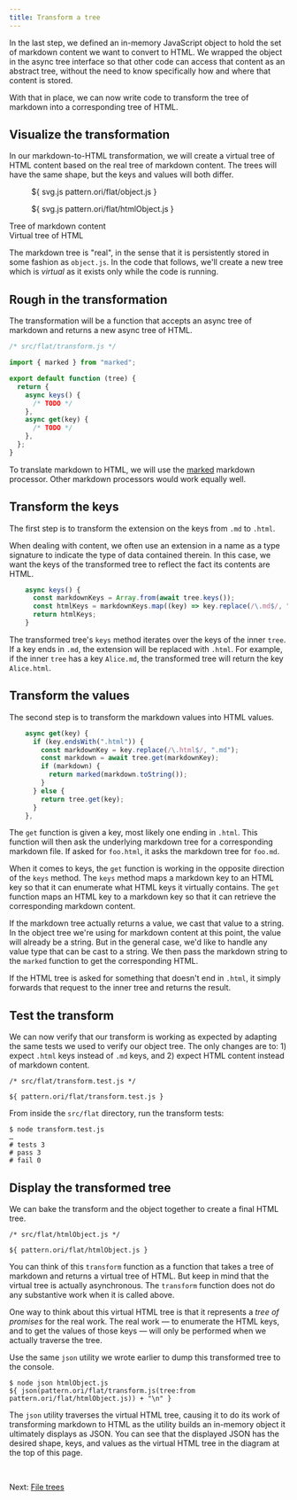 ```yaml
---
title: Transform a tree
---
```


In the last step, we defined an in-memory JavaScript object to hold the set of markdown content we want to convert to HTML. We wrapped the object in the async tree interface so that other code can access that content as an abstract tree, without the need to know specifically how and where that content is stored.

With that in place, we can now write code to transform the tree of markdown into a corresponding tree of HTML.

## Visualize the transformation

In our markdown-to-HTML transformation, we will create a virtual tree of HTML content based on the real tree of markdown content. The trees will have the same shape, but the keys and values will both differ.

<div class="sideBySide split2to3">
  <figure>
    ${ svg.js pattern.ori/flat/object.js }
  </figure>
  <figure>
    ${ svg.js pattern.ori/flat/htmlObject.js }
  </figure>
  <figcaption>Tree of markdown content</figcaption>
  <figcaption>Virtual tree of HTML</figcaption>
</div>

The markdown tree is "real", in the sense that it is persistently stored in some fashion as `object.js`. In the code that follows, we'll create a new tree which is _virtual_ as it exists only while the code is running.

## Rough in the transformation

The transformation will be a function that accepts an async tree of markdown and returns a new async tree of HTML.

```js
/* src/flat/transform.js */

import { marked } from "marked";

export default function (tree) {
  return {
    async keys() {
      /* TODO */
    },
    async get(key) {
      /* TODO */
    },
  };
}
```

To translate markdown to HTML, we will use the [marked](https://github.com/markedjs/marked) markdown processor. Other markdown processors would work equally well.

## Transform the keys

The first step is to transform the extension on the keys from `.md` to `.html`.

When dealing with content, we often use an extension in a name as a type signature to indicate the type of data contained therein. In this case, we want the keys of the transformed tree to reflect the fact its contents are HTML.

```js
    async keys() {
      const markdownKeys = Array.from(await tree.keys());
      const htmlKeys = markdownKeys.map((key) => key.replace(/\.md$/, ".html"));
      return htmlKeys;
    }
```

The transformed tree's `keys` method iterates over the keys of the inner `tree`. If a key ends in `.md`, the extension will be replaced with `.html`. For example, if the inner `tree` has a key `Alice.md`, the transformed tree will return the key `Alice.html`.

## Transform the values

The second step is to transform the markdown values into HTML values.

```js
    async get(key) {
      if (key.endsWith(".html")) {
        const markdownKey = key.replace(/\.html$/, ".md");
        const markdown = await tree.get(markdownKey);
        if (markdown) {
          return marked(markdown.toString());
        }
      } else {
        return tree.get(key);
      }
    },
```

The `get` function is given a key, most likely one ending in `.html`. This function will then ask the underlying markdown tree for a corresponding markdown file. If asked for `foo.html`, it asks the markdown tree for `foo.md`.

When it comes to keys, the `get` function is working in the opposite direction of the `keys` method. The `keys` method maps a markdown key to an HTML key so that it can enumerate what HTML keys it virtually contains. The `get` function maps an HTML key to a markdown key so that it can retrieve the corresponding markdown content.

If the markdown tree actually returns a value, we cast that value to a string. In the object tree we're using for markdown content at this point, the value will already be a string. But in the general case, we'd like to handle any value type that can be cast to a string. We then pass the markdown string to the `marked` function to get the corresponding HTML.

If the HTML tree is asked for something that doesn't end in `.html`, it simply forwards that request to the inner tree and returns the result.

## Test the transform

We can now verify that our transform is working as expected by adapting the same tests we used to verify our object tree. The only changes are to: 1) expect `.html` keys instead of `.md` keys, and 2) expect HTML content instead of markdown content.

```${'js'}
/* src/flat/transform.test.js */

${ pattern.ori/flat/transform.test.js }
```

<span class="tutorialStep"></span> From inside the `src/flat` directory, run the transform tests:

```console
$ node transform.test.js
…
# tests 3
# pass 3
# fail 0
```

## Display the transformed tree

We can bake the transform and the object together to create a final HTML tree.

```${'js'}
/* src/flat/htmlObject.js */

${ pattern.ori/flat/htmlObject.js }
```

You can think of this `transform` function as a function that takes a tree of markdown and returns a virtual tree of HTML. But keep in mind that the virtual tree is actually asynchronous. The `transform` function does not do any substantive work when it is called above.

One way to think about this virtual HTML tree is that it represents a _tree of promises_ for the real work. The real work — to enumerate the HTML keys, and to get the values of those keys — will only be performed when we actually traverse the tree.

<span class="tutorialStep"></span> Use the same `json` utility we wrote earlier to dump this transformed tree to the console.

```console
$ node json htmlObject.js
${ json(pattern.ori/flat/transform.js(tree:from pattern.ori/flat/htmlObject.js)) + "\n" }
```

The `json` utility traverses the virtual HTML tree, causing it to do its work of transforming markdown to HTML as the utility builds an in-memory object it ultimately displays as JSON. You can see that the displayed JSON has the desired shape, keys, and values as the virtual HTML tree in the diagram at the top of this page.

&nbsp;

Next: [File trees](FileTree.html)
